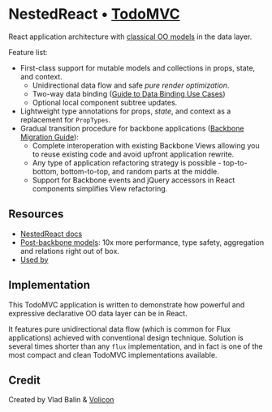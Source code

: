 # NestedReact • [TodoMVC](http://todomvc.com)

React application architecture with [classical OO models](https://github.com/volicon/nestedtypes) in the data layer.

Feature list:

- First-class support for mutable models and collections in props, state, and context.
    - Unidirectional data flow and safe *pure render optimization*.
    - Two-way data binding ([Guide to Data Binding Use Cases](https://github.com/Volicon/NestedReact/blob/master/example/databinding.md))
    - Optional local component subtree updates.     
- Lightweight type annotations for props, *state*, and context as a replacement for `PropTypes`.
- Gradual transition procedure for backbone applications ([Backbone Migration Guide](https://github.com/Volicon/NestedReact/blob/master/docs/BackboneViews.md)):
    - Complete interoperation with existing Backbone Views allowing you to reuse existing code and avoid upfront application rewrite.
    - Any type of application refactoring strategy is possible - top-to-bottom, bottom-to-top, and random parts at the middle.  
    - Support for Backbone events and jQuery accessors in React components simplifies View refactoring. 

## Resources

- [NestedReact docs](https://github.com/Volicon/NestedReact)
- [Post-backbone models](https://github.com/Volicon/NestedTypes): 10x more performance, type safety, aggregation and relations right out of box. 
- [Used by](http://www.volicon.com/)

## Implementation

This TodoMVC application is written to demonstrate how powerful and expressive declarative OO data layer can be in React.

It features pure unidirectional data flow (which is common for Flux applications) achieved with conventional design
technique. Solution is several times shorter than any `flux` implementation, and in fact is one of the
 most compact and clean TodoMVC implementations available.

## Credit

Created by Vlad Balin & [Volicon](http://www.volicon.com/)
